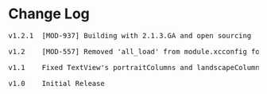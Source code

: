 # Change Log
<pre>
v1.2.1  [MOD-937] Building with 2.1.3.GA and open sourcing
	
v1.2    [MOD-557] Removed 'all_load' from module.xcconfig for compatibility with Titanium SDK 2.0.0

v1.1	Fixed TextView's portraitColumns and landscapeColumns properties [MOD-442]

v1.0    Initial Release
